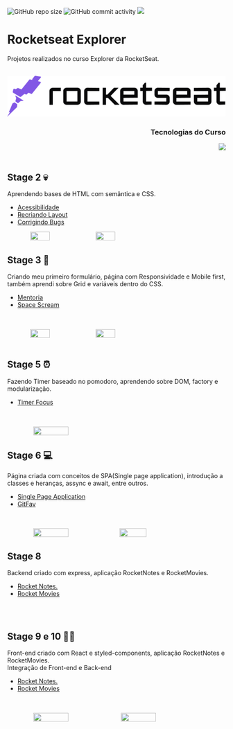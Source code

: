 ![GitHub repo size](https://img.shields.io/github/repo-size/douglaSantoSilva/Explorer?style=flat-square)
![GitHub commit activity](https://img.shields.io/github/commit-activity/m/douglaSantoSilva/Explorer?style=flat-square)
<img src="https://img.shields.io/badge/Warning-not__completed-red"/>
# Rocketseat Explorer 
Projetos realizados no curso Explorer da RocketSeat.
</br>
</br>
<div>
  <img src="https://raw.githubusercontent.com/Rocketseat/awesome/master/assets/logo_rocketseat.png" alt="Imagem de um Astronauta">
</div>

  
<div align="right">
  <h3>Tecnologias do Curso</h3>
  <div>
    <a  width="50%" height="50%" href="https://skillicons.dev">
    <img src="https://skillicons.dev/icons?i=js,html,css,react,nodejs,git,github" />
    </a>
  </div>
</div>

<br>

<h2>Stage 2 💀</h2>
<div>
  Aprendendo bases de HTML com semântica e CSS.
  <ul>
    <li>
    <a href="https://github.com/douglaSantoSilva/Explorer/tree/master/stage_2/acessibilidade"> Acessibilidade</a>
    </li>
    <li>
    <a href="https://github.com/douglaSantoSilva/Explorer/tree/master/stage_2/recriando_layout">Recriando Layout</a>
    </li>
     <li>
    <a href="https://github.com/douglaSantoSilva/Explorer/tree/master/stage_2/corrigindo_bugs_2">Corrigindo Bugs</a>
    </li>
  </ul>
  <div style="display:flex" align="center">
  <img width="30%" height="30%" src="https://user-images.githubusercontent.com/107257951/194413614-a4cb6a5b-f8a1-49d2-ab47-d0e37ed76946.png">
  <img width="30%" height="30%" src="https://user-images.githubusercontent.com/107257951/194414057-9b6c0446-d907-4a2f-ace2-5ed5798ac357.png">
  </div>
</div>



## Stage 3  📱
<div>
  Criando meu primeiro formulário, página com Responsividade e Mobile first, também aprendi sobre Grid e variáveis dentro do CSS.
  <ul>
    <li>
      <a href="https://github.com/douglaSantoSilva/Explorer/tree/master/stage_3/formularios">Mentoria</a>
    </li>
    <li>
      <a href="https://github.com/douglaSantoSilva/Explorer/tree/master/stage_3/space_cream">Space Scream</a>
    </li>
  </ul>
  <br><br>
  <div style="display:flex" align="center">
  <img width="30%" height="30%" src="https://user-images.githubusercontent.com/107257951/194415684-704a01c7-2aaf-4368-a2d6-1835a591fc9b.png">
  <img width="30%" height="30%" src="https://user-images.githubusercontent.com/107257951/194415742-3d5fae4a-3552-4041-a7a1-18a1e418fff1.png">
  </div>
</div>

<br>

## Stage 5 ⏰
<div>
   Fazendo Timer baseado no pomodoro, aprendendo sobre DOM, factory e modularização.
   <ul><li><a href="https://github.com/douglaSantoSilva/Explorer/tree/master/stage_5">Timer Focus</a></li></ul>
  <br><br>
  <div style="display:flex" align="center">
    <img width="40%" height="40%" src="https://user-images.githubusercontent.com/107257951/194416430-39006c2e-ec5c-4d92-bf92-08b620de56a4.png">
  </div>
</div>

## Stage 6 💻
<div>
   Página criada com conceitos de SPA(Single page application), introdução a classes e heranças, assync e await, entre outros.
  <ul>
  <li><a href="https://github.com/douglaSantoSilva/Explorer/tree/master/stage_6/single_page_application">Single Page Application</a></li>
  <li><a href="https://github.com/douglaSantoSilva/Explorer/tree/master/stage_6/GitFav">GitFav</a></li>
  </ul>
  <br><br>
  <div style="display:flex" align="center">
    <img width="40%" height="25%" src="https://user-images.githubusercontent.com/107257951/194416912-55d91828-a2e1-4457-ab72-4f2798355b0b.png">
    <img width="35%" height="30%" src="https://user-images.githubusercontent.com/107257951/194416948-458da5fd-1b50-44cd-a7ff-b5a669207155.png">
  </div>
</div>

## Stage 8

<div>
   Backend criado com express, aplicação RocketNotes e RocketMovies.
  <ul>
  <li><a href="https://github.com/douglaSantoSilva/Explorer/tree/master/stage_8/criandoAplicacaoNodeJs">Rocket Notes.</a></li>
  <li><a href="https://github.com/douglaSantoSilva/Explorer/tree/master/stage_8/node_filmes">Rocket Movies</a></li>
  </ul>
  <br><br>
</div>

## Stage 9 e 10 🧑‍🚀

<div>
   Front-end criado com React e styled-components, aplicação RocketNotes e RocketMovies. <br/>
   Integração de Front-end e Back-end
  <ul>
  <li><a href="https://github.com/douglaSantoSilva/Explorer/tree/master/stage_9/rocketnotes">Rocket Notes.</a></li>
  <li><a href="https://github.com/douglaSantoSilva/Explorer/tree/master/stage_9/rocketMovies">Rocket Movies</a></li>
  </ul>
  <br><br>
  <div style="display:flex" align="center">
    <img width="40%" height="40%" src="https://user-images.githubusercontent.com/107257951/200891476-01ab05f1-3ac4-490e-895f-4944eff8affe.png">
    <img width="40%" height="40%" src="https://user-images.githubusercontent.com/107257951/200892057-1192e5c7-d983-449f-ba64-fe97d6731b7d.png">
  </div>
</div>





